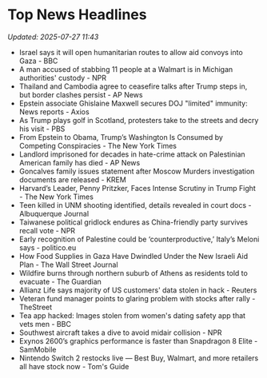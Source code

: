 # Top News Headlines

_Updated: 2025-07-27 11:43_

- Israel says it will open humanitarian routes to allow aid convoys into Gaza - BBC
- A man accused of stabbing 11 people at a Walmart is in Michigan authorities' custody - NPR
- Thailand and Cambodia agree to ceasefire talks after Trump steps in, but border clashes persist - AP News
- Epstein associate Ghislaine Maxwell secures DOJ "limited" immunity: News reports - Axios
- As Trump plays golf in Scotland, protesters take to the streets and decry his visit - PBS
- From Epstein to Obama, Trump’s Washington Is Consumed by Competing Conspiracies - The New York Times
- Landlord imprisoned for decades in hate-crime attack on Palestinian American family has died - AP News
- Goncalves family issues statement after Moscow Murders investigation documents are released - KREM
- Harvard’s Leader, Penny Pritzker, Faces Intense Scrutiny in Trump Fight - The New York Times
- Teen killed in UNM shooting identified, details revealed in court docs - Albuquerque Journal
- Taiwanese political gridlock endures as China-friendly party survives recall vote - NPR
- Early recognition of Palestine could be ‘counterproductive,’ Italy’s Meloni says - politico.eu
- How Food Supplies in Gaza Have Dwindled Under the New Israeli Aid Plan - The Wall Street Journal
- Wildfire burns through northern suburb of Athens as residents told to evacuate - The Guardian
- Allianz Life says majority of US customers' data stolen in hack - Reuters
- Veteran fund manager points to glaring problem with stocks after rally - TheStreet
- Tea app hacked: Images stolen from women's dating safety app that vets men - BBC
- Southwest aircraft takes a dive to avoid midair collision - NPR
- Exynos 2600’s graphics performance is faster than Snapdragon 8 Elite - SamMobile
- Nintendo Switch 2 restocks live — Best Buy, Walmart, and more retailers all have stock now - Tom's Guide